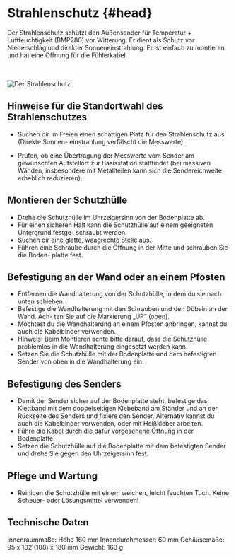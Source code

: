 # Strahlenschutz {#head}
<div class="description">Der Strahlenschutz schützt den Außensender für Temperatur + Luftfeuchtigkeit (BMP280) vor Witterung. Er dient als Schutz vor Niederschlag und direkter Sonneneinstrahlung. Er ist einfach zu montieren und hat eine Öffnung für die Fühlerkabel. </div>

<div class="line">
    <br>
    <br>
</div>

![Der Strahlenschutz](../../../../pictures/strahlenschutz.png)

## Hinweise für die Standortwahl des Strahlenschutzes
* Suchen  dir  im  Freien  einen  schattigen  Platz  für  den  Strahlenschutz  aus.  (Direkte  Sonnen-
einstrahlung verfälscht die Messwerte). 

* Prüfen, ob eine Übertragung der Messwerte vom Sender am gewünschten Aufstellort
zur  Basisstation  stattfindet  (bei  massiven  Wänden,  insbesondere  mit  Metallteilen  kann
sich die Sendereichweite erheblich reduzieren). 

## Montieren der Schutzhülle 

* Drehe die Schutzhülle im Uhrzeigersinn von der Bodenplatte ab. 
* Für  einen  sicheren  Halt  kann  die  Schutzhülle  auf  einem  geeigneten  Untergrund  festge-
schraubt werden.
* Suchen dir eine glatte, waagrechte Stelle aus.
* Führen eine Schraube durch die Öffnung in der Mitte und schrauben Sie die Boden-
platte fest.

## Befestigung an der Wand oder an einem Pfosten
* Entfernen die Wandhalterung von der Schutzhülle, in dem du sie nach unten schieben.
* Befestige die Wandhalterung mit den Schrauben und den Dübeln an der Wand. Ach-
ten Sie auf die Markierung „UP” (oben).
* Möchtest du  die  Wandhalterung  an  einem  Pfosten  anbringen,  kannst du  auch  die
Kabelbinder verwenden.
* Hinweis: Beim Montieren achte bitte darauf, dass die Schutzhülle problemlos in die
Wandhalterung eingesetzt werden kann.
* Setzen Sie die Schutzhülle mit der Bodenplatte und dem befestigten Sender von oben in
die Wandhalterung ein. 

## Befestigung des Senders
*   Damit der Sender sicher auf der Bodenplatte steht, befestige das Klettband mit dem
doppelseitigen Klebeband am Ständer und an der Rückseite des Senders und fixiere
den Sender. Alternativ kannst du auch die Kabelbinder verwenden, oder mit Heißkleber arbeiten.
*  Führe die Kabel durch die dafür vorgesehene Öffnung in der Bodenplatte.
*  Setzen  die  Schutzhülle  auf  die  Bodenplatte  mit  dem  befestigten  Sender  und  drehe
Sie gegen den Uhrzeigersinn fest.

## Pflege und Wartung
* Reinigen  die  Schutzhülle  mit  einem  weichen,  leicht  feuchten  Tuch.  Keine  Scheuer-
oder Lösungsmittel verwenden! 

## Technische Daten
Innenraummaße: Höhe 160 mm
Innendurchmesser: 60 mm
Gehäusemaße: 95 x 102 (108) x 180 mm
Gewicht: 163 g 
